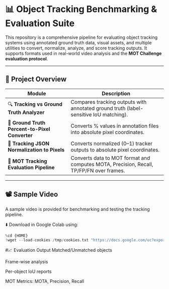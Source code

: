 # 📊 Object Tracking Benchmarking & Evaluation Suite

This repository is a comprehensive pipeline for evaluating object tracking systems using annotated ground truth data, visual assets, and multiple utilities to convert, normalize, analyze, and score tracking outputs. It supports formats used in real-world video analysis and the **MOT Challenge evaluation protocol**.

---

## 📁 Project Overview

| Module | Description |
|--------|-------------|
| 🔍 **Tracking vs Ground Truth Analyzer** | Compares tracking outputs with annotated ground truth (label-sensitive IoU matching). |
| 📐 **Ground Truth Percent-to-Pixel Converter** | Converts % values in annotation files into absolute pixel coordinates. |
| 🧭 **Tracking JSON Normalization to Pixels** | Converts normalized (0–1) tracker outputs to absolute pixel coordinates. |
| 🎯 **MOT Tracking Evaluation Pipeline** | Converts data to MOT format and computes MOTA, Precision, Recall, TP/FP/FN over frames. |

---

## 📽️ Sample Video

A sample video is provided for benchmarking and testing the tracking pipeline.

⬇️ Download in Google Colab using:

```python
%cd {HOME}
!wget --load-cookies /tmp/cookies.txt "https://docs.google.com/uc?export=download&confirm=$(wget --quiet --save-cookies /tmp/cookies.txt --keep-session-cookies --no-check-certificate 'https://docs.google.com/uc?export=download&id=1pz68D1Gsx80MoPg-_q-IbEdESEmyVLm-' -O- | sed -rn 's/.*confirm=([0-9A-Za-z_]+).*/\1\n/p')&id=1pz68D1Gsx80MoPg-_q-IbEdESEmyVLm-" -O vehicle-counting.mp4 && rm -rf /tmp/cookies.txt
```
#📈 Evaluation Output
Matched/Unmatched objects

Frame-wise analysis

Per-object IoU reports

MOT Metrics: MOTA, Precision, Recall


